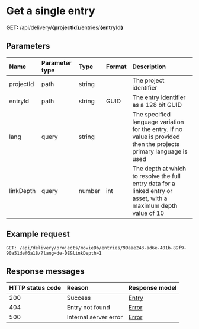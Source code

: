 # Get a single entry

**GET:** /api/delivery/**{projectId}**/entries/**{entryId}**

## Parameters

| Name | Parameter type | Type | Format | Description |
|:-|:-|:-|:-|:-|
| projectId | path | string | | The project identifier |
| entryId | path | string | GUID | The entry identifier as a 128 bit GUID |
| lang | query | string | | The specified language variation for the entry. If no value is provided then the projects primary language is used |
| linkDepth | query | number | int | The depth at which to resolve the full entry data for a linked entry or asset, with a maximum depth value of 10 |

## Example request

```http
GET: /api/delivery/projects/movieDb/entries/99aae243-ad6e-401b-89f9-90a51def6a18/?lang=de-DE&linkDepth=1
```

## Response messages
| HTTP status code | Reason | Response model |
|:-|:-|:-|
| 200 | Success | [Entry](/model/entry.md) |
| 404 | Entry not found | [Error](errors.md) |
| 500 | Internal server error | [Error](errors.md) |
